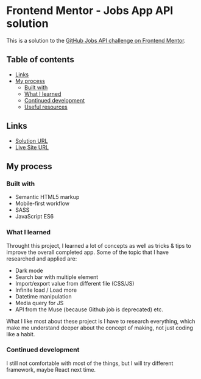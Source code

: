# Frontend Mentor - Jobs App API solution

This is a solution to the [GitHub Jobs API challenge on Frontend Mentor](https://www.frontendmentor.io/challenges/github-jobs-api-93L-NL6rP).

## Table of contents

- [Links](#links)
- [My process](#my-process)
  - [Built with](#built-with)
  - [What I learned](#what-i-learned)
  - [Continued development](#continued-development)
  - [Useful resources](#useful-resources)

## Links

- [Solution URL](https://github.com/nhhlan/github-app)
- [Live Site URL](https://nhhlan.github.io/github-app/)

## My process

### Built with

- Semantic HTML5 markup
- Mobile-first workflow
- SASS
- JavaScript ES6

### What I learned

Throught this project, I learned a lot of concepts as well as tricks & tips to improve the overall completed app.
Some of the topic that I have researched and applied are:
- Dark mode
- Search bar with multiple element
- Import/export value from different file (CSS/JS)
- Infinite load / Load more
- Datetime manipulation
- Media query for JS 
- API from the Muse (because Github job is deprecated)
etc.

What I like most about these project is I have to research everything, which make me understand deeper about the concept of making, not just coding like a habit.

### Continued development

I still not comfortable with most of the things, but I will try different framework, maybe React next time.


